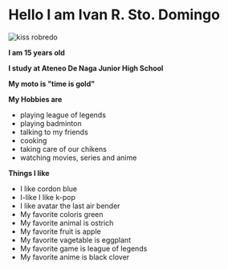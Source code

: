 # Hello I am Ivan R. Sto. Domingo
![kiss robredo](https://user-images.githubusercontent.com/102655245/162732847-7a85fbe9-67a5-46d8-8c51-eaf126ba025d.jpg)

**I am 15 years old**

**I study at Ateneo De Naga Junior High School**

**My moto is "time is gold"**

**My Hobbies are**
- playing league of legends
- playing badminton
- talking to my friends
- cooking 
- taking care of our chikens
- watching movies, series and anime

**Things I like**
- I like cordon blue
- I-like I like k-pop
- I like avatar the last air bender
- My favorite coloris green 
- My favorite animal is ostrich 
- My favorite fruit is apple
- My favorite vagetable is eggplant 
- My favorite game is league of legends
- My favorite anime is black clover




                                                   

